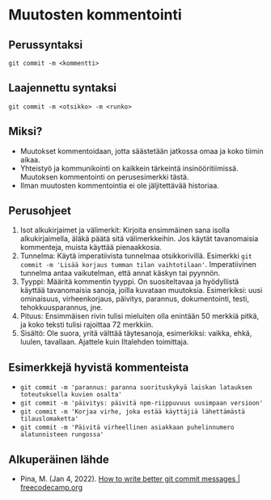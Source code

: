 # Muutosten kommentointi
## Perussyntaksi
`git commit -m <kommentti>`
## Laajennettu syntaksi
`git commit -m <otsikko> -m <runko>`
## Miksi?
- Muutokset kommentoidaan, jotta säästetään jatkossa omaa ja koko tiimin aikaa.
- Yhteistyö ja kommunikointi on kaikkein tärkeintä insinööritiimissä. Muutoksen kommentointi on perusesimerkki tästä.
- Ilman muutosten kommentointia ei ole jäljitettävää historiaa.
## Perusohjeet
1. Isot alkukirjaimet ja välimerkit: Kirjoita ensimmäinen sana isolla alkukirjaimella, äläkä päätä sitä välimerkkeihin.
   Jos käytät tavanomaisia kommenteja, muista käyttää pienaakkosia.
2. Tunnelma: Käytä imperatiivista tunnelmaa otsikkorivillä. Esimerkki `git commit -m 'Lisää korjaus tumman tilan vaihtotilaan'`.
   Imperatiivinen tunnelma antaa vaikutelman, että annat käskyn tai pyynnön.
3. Tyyppi: Määritä kommentin tyyppi. On suositeltavaa ja hyödyllistä käyttää tavanomaisia sanoja, joilla kuvataan muutoksia. Esimerkiksi:
   uusi ominaisuus, virheenkorjaus, päivitys, parannus, dokumentointi, testi, tehokkuusparannus, jne.
4. Pituus: Ensimmäisen rivin tulisi mieluiten olla enintään 50 merkkiä pitkä, ja koko teksti tulisi rajoittaa 72 merkkiin.
5. Sisältö: Ole suora, yritä välttää täytesanoja, esimerkiksi: vaikka, ehkä, luulen, tavallaan. Ajattele kuin Iltalehden toimittaja.
## Esimerkkejä hyvistä kommenteista
- `git commit -m 'parannus: paranna suorituskykyä laiskan latauksen toteutuksella kuvien osalta'`
- `git commit -m 'päivitys: päivitä npm-riippuvuus uusimpaan versioon'`
- `git commit -m 'Korjaa virhe, joka estää käyttäjiä lähettämästä tilauslomaketta'`
- `git commit -m 'Päivitä virheellinen asiakkaan puhelinnumero alatunnisteen rungossa'`
## Alkuperäinen lähde
- Pina, M. (Jan 4, 2022). [How to write better git commit messages | freecodecamp.org](https://www.freecodecamp.org/news/how-to-write-better-git-commit-messages/)
